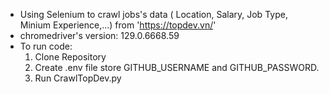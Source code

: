 - Using Selenium to crawl jobs's data ( Location, Salary, Job Type, Minium Experience,...) from 'https://topdev.vn/'
- chromedriver's version: 129.0.6668.59
- To run code:
  1. Clone Repository
  2. Create .env file store GITHUB_USERNAME and GITHUB_PASSWORD.
  3. Run CrawlTopDev.py
